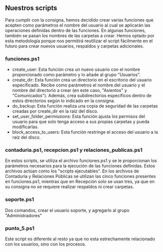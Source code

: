## Nuestros scripts

Para cumplir con la consigna, hemos decidido crear varias funciones que acepten como parámetros el nombre del usuario al cual se aplicarán las operaciones definidas dentro de las funciones. En algunas funciones, también se pasan los nombres de las carpetas a crear. Hemos optado por esta metodología porque nos permitirá reutilizar el script fácilmente en el futuro para crear nuevos usuarios, respaldos y carpetas adicionales.

### funciones.ps1 
- create_user: Esta función crea un nuevo usuario con el nombre proporcionado como parámetro y lo añade al grupo "Usuarios".
- create_dir: Esta función crea un directorio en el escritorio del usuario especificado. Recibe como parámetros el nombre del usuario y el nombre del directorio a crear (en este caso, "Asientos" y "Comunicados"). Además, crea subdirectorios específicos dentro de estos directorios según lo  indicado en la consigna.
- do_backup: Esta función realiza una copia de seguridad de las carpetas creadas por create_dir en la raíz del disco.
- set_user_folder_permissions: Esta función ajusta los permisos del usuario para que solo tenga acceso a sus propias carpetas y pueda modificarlas.
- block_access_to_users: Esta función restringe el acceso del usuario a la raíz del disco.

### contaduria.ps1, recepcion.ps1 y relaciones_publicas.ps1
En estos scripts, se utiliza el archivo funciones.ps1 y se le proporcionan los parámetros necesarios para la ejecución de las funciones definidas. Estos archivos actúan como los "scripts ejecutables".
En los archivos de Contaduría y Relaciones Públicas se utilizan las cinco funciones presentes en funciones.ps1, mientras que en Recepción solo se usan tres, ya que en su consigna no se requiere realizar respaldos ni crear carpetas.

### soporte.ps1
Dos comandos, crear el usuario soporte, y agregarlo al grupo "Administradores"

### punto_5.ps1
Este script es diferente al resto ya que no esta estrechamente relacionado con los usuarios, sino con los procesos.

